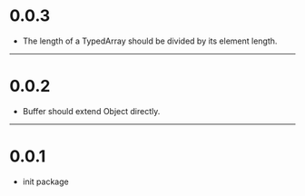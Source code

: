 # 0.0.3
- The length of a TypedArray should be divided by its element length.

---
# 0.0.2
- Buffer should extend Object directly.

---
# 0.0.1
- init package
